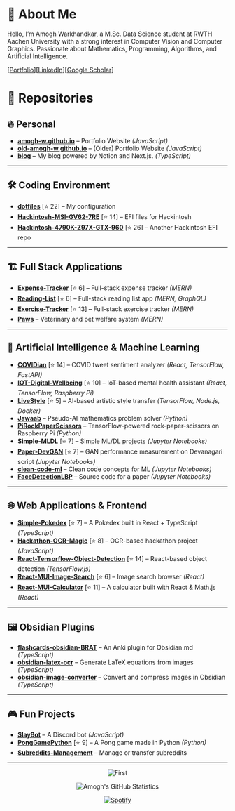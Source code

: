 # 👋 About Me

Hello, I’m Amogh Warkhandkar, a M.Sc. Data Science student at RWTH Aachen University with a strong interest in Computer Vision and Computer Graphics. Passionate about Mathematics, Programming, Algorithms, and Artificial Intelligence.

[[Portfolio](https://amogh-w.github.io/)][[LinkedIn](https://www.linkedin.com/in/amogh-w/)][[Google Scholar](https://scholar.google.com/citations?user=9refg3wAAAAJ&hl=en)]

# 🚀 Repositories  

## 🔥 Personal  

- **[amogh-w.github.io](https://github.com/amogh-w/amogh-w.github.io)** – Portfolio Website _(JavaScript)_  
- **[old-amogh-w.github.io](https://github.com/amogh-w/old-amogh-w.github.io)** – (Older) Portfolio Website _(JavaScript)_  
- **[blog](https://github.com/amogh-w/blog)** – My blog powered by Notion and Next.js. _(TypeScript)_  

---  

## 🛠️ Coding Environment  

- **[dotfiles](https://github.com/amogh-w/dotfiles)** [⭐ 22] – My configuration  
- **[Hackintosh-MSI-GV62-7RE](https://github.com/amogh-w/Hackintosh-MSI-GV62-7RE)** [⭐ 14] – EFI files for Hackintosh  
- **[Hackintosh-4790K-Z97X-GTX-960](https://github.com/amogh-w/Hackintosh-4790K-Z97X-GTX-960)** [⭐ 26] – Another Hackintosh EFI repo  

---  

## 🏗️ Full Stack Applications  

- **[Expense-Tracker](https://github.com/amogh-w/Expense-Tracker)** [⭐ 6] – Full-stack expense tracker _(MERN)_  
- **[Reading-List](https://github.com/amogh-w/Reading-List)** [⭐ 6] – Full-stack reading list app _(MERN, GraphQL)_  
- **[Exercise-Tracker](https://github.com/amogh-w/Exercise-Tracker)** [⭐ 13] – Full-stack exercise tracker _(MERN)_  
- **[Paws](https://github.com/amogh-w/Paws)** – Veterinary and pet welfare system _(MERN)_  

---  

## 🤖 Artificial Intelligence & Machine Learning  

- **[COVIDian](https://github.com/amogh-w/COVIDian)** [⭐ 14] – COVID tweet sentiment analyzer _(React, TensorFlow, FastAPI)_  
- **[IOT-Digital-Wellbeing](https://github.com/amogh-w/IOT-Digital-Wellbeing)** [⭐ 10] – IoT-based mental health assistant _(React, TensorFlow, Raspberry Pi)_  
- **[LiveStyle](https://github.com/amogh-w/LiveStyle)** [⭐ 5] – AI-based artistic style transfer _(TensorFlow, Node.js, Docker)_  
- **[Jawaab](https://github.com/amogh-w/Jawaab)** – Pseudo-AI mathematics problem solver _(Python)_  
- **[PiRockPaperScissors](https://github.com/amogh-w/PiRockPaperScissors)** – TensorFlow-powered rock-paper-scissors on Raspberry Pi _(Python)_  
- **[Simple-MLDL](https://github.com/amogh-w/Simple-MLDL)** [⭐ 7] – Simple ML/DL projects _(Jupyter Notebooks)_  
- **[Paper-DevGAN](https://github.com/amogh-w/Paper-DevGAN)** [⭐ 7] – GAN performance measurement on Devanagari script _(Jupyter Notebooks)_  
- **[clean-code-ml](https://github.com/amogh-w/clean-code-ml)** – Clean code concepts for ML _(Jupyter Notebooks)_  
- **[FaceDetectionLBP](https://github.com/amogh-w/FaceDetectionLBP)** – Source code for a paper _(Jupyter Notebooks)_  

---  

## 🌐 Web Applications & Frontend  

- **[Simple-Pokedex](https://github.com/amogh-w/Simple-Pokedex)** [⭐ 7] – A Pokedex built in React + TypeScript _(TypeScript)_  
- **[Hackathon-OCR-Magic](https://github.com/amogh-w/Hackathon-OCR-Magic)** [⭐ 8] – OCR-based hackathon project _(JavaScript)_  
- **[React-Tensorflow-Object-Detection](https://github.com/amogh-w/React-Tensorflow-Object-Detection)** [⭐ 14] – React-based object detection _(TensorFlow.js)_  
- **[React-MUI-Image-Search](https://github.com/amogh-w/React-MUI-Image-Search)** [⭐ 6] – Image search browser _(React)_  
- **[React-MUI-Calculator](https://github.com/amogh-w/React-MUI-Calculator)** [⭐ 11] – A calculator built with React & Math.js _(React)_  

---  

## 🖼️ Obsidian Plugins  

- **[flashcards-obsidian-BRAT](https://github.com/amogh-w/flashcards-obsidian-BRAT)** – An Anki plugin for Obsidian.md _(TypeScript)_  
- **[obsidian-latex-ocr](https://github.com/amogh-w/obsidian-latex-ocr)** – Generate LaTeX equations from images _(TypeScript)_  
- **[obsidian-image-converter](https://github.com/amogh-w/obsidian-image-converter)** – Convert and compress images in Obsidian _(TypeScript)_  

---  

## 🎮 Fun Projects  

- **[SlayBot](https://github.com/amogh-w/SlayBot)** – A Discord bot _(JavaScript)_  
- **[PongGamePython](https://github.com/amogh-w/PongGamePython)** [⭐ 9] – A Pong game made in Python _(Python)_  
- **[Subreddits-Management](https://github.com/amogh-w/Subreddits-Management)** – Manage or transfer subreddits  

---

<p align="center">
  <img src="media/drift.gif" alt="First" />
</p>

<p align="center">
  <img src="https://github-readme-stats-alpha-weld.vercel.app//api?username=amogh-w&theme=catppuccin_latte&show_icons=true" alt="Amogh's GitHub Statistics" />
</p>

<p align="center">
  <a href="https://open.spotify.com/user/alphax2025">
    <img src="https://novatorem-rho-sepia.vercel.app/api/spotify/?background_color=24273a&border_color=8aadf4" alt="Spotify" />
  </a>
</p>